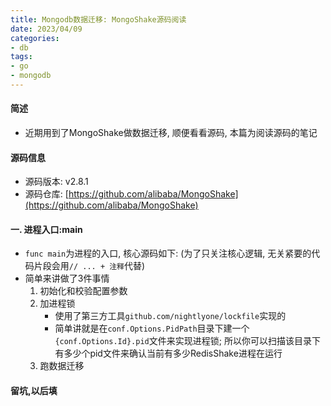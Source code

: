 ```yaml
---
title: Mongodb数据迁移: MongoShake源码阅读
date: 2023/04/09
categories: 
- db
tags:
- go
- mongodb
---
```

#### 简述
* 近期用到了MongoShake做数据迁移, 顺便看看源码, 本篇为阅读源码的笔记

#### 源码信息
* 源码版本: v2.8.1
* 源码仓库: [https://github.com/alibaba/MongoShake](https://github.com/alibaba/MongoShake)

#### 一. 进程入口:main
* `func main`为进程的入口, 核心源码如下: (为了只关注核心逻辑, 无关紧要的代码片段会用`// ... + 注释`代替)
* 简单来讲做了3件事情
    1. 初始化和校验配置参数
    2. 加进程锁 
        + 使用了第三方工具`github.com/nightlyone/lockfile`实现的
        + 简单讲就是在`conf.Options.PidPath`目录下建一个`{conf.Options.Id}.pid`文件来实现进程锁; 所以你可以扫描该目录下有多少个pid文件来确认当前有多少RedisShake进程在运行
    3. 跑数据迁移


#### 留坑,以后填